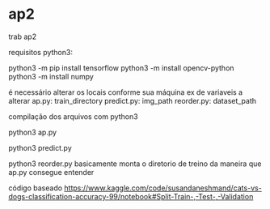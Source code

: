 # ap2
 trab ap2

 requisitos python3:

 python3 -m pip install tensorflow
 python3 -m install opencv-python  
 python3 -m install numpy

é necessário alterar os locais conforme sua máquina
ex de variaveis a alterar 
    ap.py: train_directory
    predict.py: img_path
    reorder.py: dataset_path

compilação dos arquivos com python3

python3 ap.py

python3 predict.py

python3 reorder.py basicamente monta o diretorio de treino da maneira que ap.py consegue entender


código baseado
https://www.kaggle.com/code/susandaneshmand/cats-vs-dogs-classification-accuracy-99/notebook#Split-Train-,-Test-,-Validation
